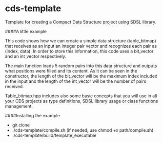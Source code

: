 # cds-template

Template for creating a Compact Data Structure project using SDSL library.


####A little example

This code shows how we can create a simple data structure (table_bitmap) that receives as an input an integer pair vector and recognizes each pair as (index, data). In order to store this information, this code uses a bit_vector and an int_vector respectively.

The main function loads 5 random pairs into this data structure  and outputs what positions were filled and its content. As it can be seen in the constructor, the length of the bit_vector will be the maximum index included in the input and the length of the int_vector will be the number of pairs received. 

Table_bitmap.hpp includes also some basic concepts that you will use in all your CDS projects as type definitions, SDSL library usage or class functions management.

####Installing the example

- git clone 
- ./cds-template/compile.sh (if needed, use chmod +x path/compile.sh)
- ./cds-template/build/template_executable